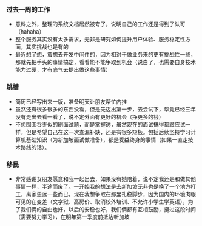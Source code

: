 ### 过去一周的工作
* 意料之外，整理的系统文档居然被夸了，说明自己的工作还是得到了认可（hahaha）
* 整个服务其实没有太多需求，无非是研究如何提升用户体验、服务稳定性方面，其实挑战也是有的
* 最近想了想，蛮想去开发中间件的，因为相对于做业务来的更有挑战性一些，那就先把手头的事情搞定，看看能不能争取到机会（说白了，也需要自身技术能力过硬，才有底气去提出做这些事情）

### 跳槽
* 简历已经写出来一版，准备明天让朋友帮忙内推
* 虽然还有很多很多的东西没看，但是先迈出第一步，去尝试下，毕竟已经三年没有走出去看一看了，说不定外面有更好的机会（挣更多的钱）
* 不想囫囵吞枣似的刷面试题，而是掌握透，虽然现在的面试搞得都跟应试一样，但是希望自己在这一次查漏补缺，还是有很多短板。包括后续坚持学习计算机基础知识（为新加坡面试做准备），都是受益终身的事情（如果一直走技术路线的话）。

### 移民
* 非常感谢女朋友愿意和我一起出去，如果没有她陪着，说不定我还是和做其他事情一样，半途而废了。一开始我的想法是去新加坡无非也是换了一个地方打工，离家更远一些而已。现在我想争取在那里扎稳脚步，因为国内的环境肉眼可见的在变差（文字狱、高房价、取消校外培训、不允许小学生学英语），为了我们俩的自由也好，以后的安稳也好，我们俩都有互相鼓励，挺过这段时间（需要努力学习），在明年第一季度前抵达新加坡